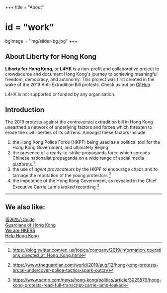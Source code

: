 +++
title = "About"
# id = "work"
bgImage = "img/slider-bg.jpg"
+++


## About Liberty for Hong Kong

**Liberty for Hong Kong**, or **L4HK** is a non-profit and collaborative project to crowdsource and document Hong Kong's journey to achieving meaningful freedom, democracy, and autonomy. This project was first created in the wake of the 2019 Anti-Extradition Bill protests. Check us out on [GitHub](https://github.com/liberty4hk/website).

L4HK is not supported or funded by any organisation. 

## Introduction

The 2019 protests against the controversial extradition bill in Hong Kong unearthed a network of underlying factors and forces which threaten to erode the civil liberties of its citizens. Amongst these factors include:

1. the Hong Kong Police Force (HKPF) being used as a political tool for the Hong Kong Government, and ultimately Beijing
2. the presence of a ready-to-strike propaganda force which spreads Chinese nationalist propaganda on a wide range of social media platforms.[^1]
3. the use of _agent provocateurs_ by the HKPF to encourage chaos and to tarnage the reputation of the young protestors [^2]
4. the impotence of the Hong Kong Government, as revealed in the Chief Executive Carrie Lam's _leaked_ recording [^3]

---

## We also like:

<a href="https://www.leungsumshops.com/" class="btn btn-primary" role="button">香港良心Guide</a><br>
<a href="https://guardiansofhk.com/" class="btn btn-primary" role="button">Guardians of Hong Kong</a><br>
<a href="https://www.wearehkers.com/main-english" class="btn btn-primary" role="button">We are HKERS</a><br>
<a href="https://www.helphk.info/" class="btn btn-primary" role="button">Help Hong Kong</a>

[^1]: https://blog.twitter.com/en_us/topics/company/2019/information_operations_directed_at_Hong_Kong.html
[^2]: https://www.theguardian.com/world/2019/aug/12/hong-kong-protests-brutal-undercover-police-tactics-spark-outcry
[^3]: https://www.scmp.com/news/hong-kong/politics/article/3025579/hong-kong-protests-read-full-transcript-carrie-lams-leaked
